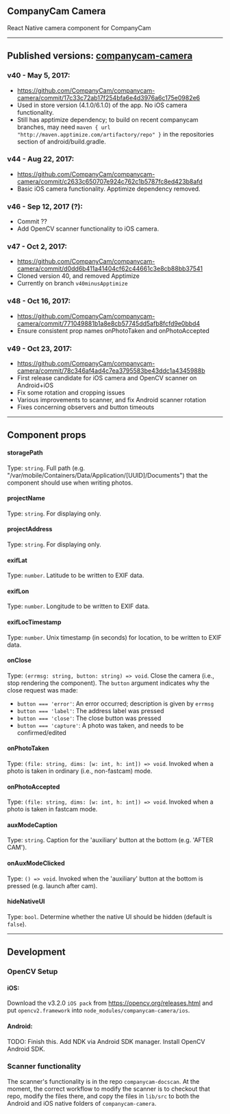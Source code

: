 ## CompanyCam Camera

React Native camera component for CompanyCam

***
## Published versions: [companycam-camera](https://www.npmjs.com/package/companycam-camera)

### v40 - May 5, 2017:
- https://github.com/CompanyCam/companycam-camera/commit/17c33c72ab17f254bfa6e4d3976a6c175e0982e6
- Used in store version (4.1.0/6.1.0) of the app.  No iOS camera functionality.
- Still has apptimize dependency; to build on recent companycam branches, may need
`maven { url "http://maven.apptimize.com/artifactory/repo" }`
in the repositories section of android/build.gradle.

### v44 - Aug 22, 2017:
- https://github.com/CompanyCam/companycam-camera/commit/c2633c650707e924c762c1b5787fc8ed423b8afd
- Basic iOS camera functionality. Apptimize dependency removed.

### v46 - Sep 12, 2017 (?):
- Commit ??
- Add OpenCV scanner functionality to iOS camera.

### v47 - Oct 2, 2017:
- https://github.com/CompanyCam/companycam-camera/commit/d0dd6b411a41404cf62c44661c3e8cb88bb37541
- Cloned version 40, and removed Apptimize
- Currently on branch `v40minusApptimize`

### v48 - Oct 16, 2017:
- https://github.com/CompanyCam/companycam-camera/commit/771049881b1a8e8cb57745dd5afb8fcfd9e0bbd4
- Ensure consistent prop names onPhotoTaken and onPhotoAccepted

### v49 - Oct 23, 2017:
- https://github.com/CompanyCam/companycam-camera/commit/78c346af4ad4c7ea3795583be43ddc1a4345988b
- First release candidate for iOS camera and OpenCV scanner on Android+iOS
- Fix some rotation and cropping issues
- Various improvements to scanner, and fix Android scanner rotation
- Fixes concerning observers and button timeouts

***
## Component props

#### storagePath
Type: `string`. Full path (e.g. "/var/mobile/Containers/Data/Application/[UUID]/Documents") that the component should use when writing photos.

#### projectName
Type: `string`. For displaying only.

#### projectAddress
Type: `string`. For displaying only.

#### exifLat
Type: `number`. Latitude to be written to EXIF data.

#### exifLon
Type: `number`. Longitude to be written to EXIF data.

#### exifLocTimestamp
Type: `number`. Unix timestamp (in seconds) for location, to be written to EXIF data.

#### onClose
Type: `(errmsg: string, button: string) => void`. Close the camera (i.e., stop rendering the component).  The `button` argument indicates why the close request was made:
- `button === 'error'`: An error occurred; description is given by `errmsg`
- `button === 'label'`: The address label was pressed
- `button === 'close'`: The close button was pressed
- `button === 'capture'`: A photo was taken, and needs to be confirmed/edited

#### onPhotoTaken
Type: `(file: string, dims: [w: int, h: int]) => void`. Invoked when a photo is taken in ordinary (i.e., non-fastcam) mode.

#### onPhotoAccepted
Type: `(file: string, dims: [w: int, h: int]) => void`. Invoked when a photo is taken in fastcam mode.

#### auxModeCaption
Type: `string`.  Caption for the 'auxiliary' button at the bottom (e.g. 'AFTER CAM').

#### onAuxModeClicked
Type: `() => void`. Invoked when the 'auxiliary' button at the bottom is pressed (e.g. launch after cam).

#### hideNativeUI
Type: `bool`. Determine whether the native UI should be hidden (default is `false`).

***
## Development

### OpenCV Setup

#### iOS:

Download the v3.2.0 `iOS pack` from https://opencv.org/releases.html and put `opencv2.framework` into `node_modules/companycam-camera/ios`.

#### Android:

TODO: Finish this. Add NDK via Android SDK manager.  Install OpenCV Android SDK.

### Scanner functionality

The scanner's functionality is in the repo `companycam-docscan`.  At the moment, the correct workflow to modify the scanner is to checkout that repo, modify the files there, and copy the files in `lib/src` to both the Android and iOS native folders of `companycam-camera`.
